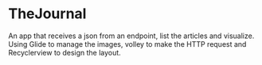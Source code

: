 # TheJournal
An app that receives a json from an endpoint, list the articles and visualize. 
Using Glide to manage the images, volley to make the HTTP request and Recyclerview to design the layout.
